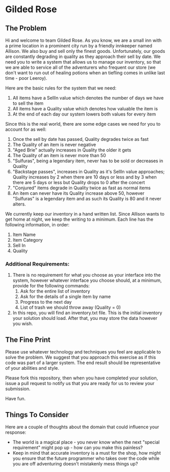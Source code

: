 # Gilded Rose

## The Problem
Hi and welcome to team Gilded Rose. As you know, we are a small inn with a prime location in a prominent city run by a 
friendly innkeeper named Allison. We also buy and sell only the finest goods. 
Unfortunately, our goods are constantly degrading in quality as they approach their sell by date. 
We need you to write a system that allows us to manage our inventory, 
so that we are able to service all of the adventurers who frequent our store 
(we don't want to run out of healing potions when an tiefling comes in unlike last time - poor Leeroy).

Here are the basic rules for the system that we need:

1. All items have a SellIn value which denotes the number of days we have to sell the item
2. All items have a Quality value which denotes how valuable the item is
3. At the end of each day our system lowers both values for every item

Since this is the real world, there are some edge cases we need for you to account for as well:

1. Once the sell by date has passed, Quality degrades twice as fast
2. The Quality of an item is never negative
3. "Aged Brie" actually increases in Quality the older it gets
4. The Quality of an item is never more than 50
5. "Sulfuras", being a legendary item, never has to be sold or decreases in Quality
6. "Backstage passes", increases in Quality as it's SellIn value approaches; 
  Quality increases by 2 when there are 10 days or less and by 3 when there are 5 days or less but Quality drops to 0 after the concert
7. "Conjured" items degrade in Quality twice as fast as normal items
8. An item can never have its Quality increase above 50, however "Sulfuras" is a legendary item and as such its Quality is 80 and it never alters.

We currently keep our inventory in a hand written list. Since Allison wants to get home at night, we keep the writing to a minimum. 
Each line has the following information, in order:

1. Item Name
2. Item Category
3. Sell In
4. Quality

### Additional Requirements:
1. There is no requirement for what you choose as your interface into the system, however whatever interface you choose should, 
at a minimum, provide for the following commands:
	1. Ask for the entire list of inventory
	2. Ask for the details of a single item by name
	3. Progress to the next day
	4. List of trash we should throw away (Quality = 0)
2. In this repo, you will find an inventory.txt file. This is the initial inventory your solution should load. 
After that, you may store the data however you wish.

## The Fine Print
Please use whatever technology and techniques you feel are applicable to solve the problem. 
We suggest that you approach this exercise as if this code was part of a larger system. 
The end result should be representative of your abilities and style.

Please fork this repository, then when you have completed your solution, 
issue a pull request to notify us that you are ready for us to review your submission.

Have fun.

## Things To Consider
Here are a couple of thoughts about the domain that could influence your response:

* The world is a magical place - you never know when the next "special requirement" might pop up - how can you make this painless?
* Keep in mind that accurate inventory is a must for the shop, 
how might you ensure that the future programmer who takes over the code while you are off adventuring doesn't mistakenly mess things up?